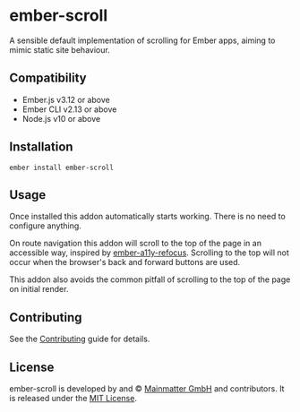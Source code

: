 ember-scroll
==============================================================================

A sensible default implementation of scrolling for Ember apps, aiming to mimic static site behaviour.


Compatibility
------------------------------------------------------------------------------

* Ember.js v3.12 or above
* Ember CLI v2.13 or above
* Node.js v10 or above


Installation
------------------------------------------------------------------------------

```
ember install ember-scroll
```


Usage
------------------------------------------------------------------------------

Once installed this addon automatically starts working. There is no need to configure anything.

On route navigation this addon will scroll to the top of the page in an accessible way, inspired by [ember-a11y-refocus](https://github.com/ember-a11y/ember-a11y-refocus). Scrolling to the top will not occur when the browser's back and forward buttons are used.

This addon also avoids the common pitfall of scrolling to the top of the page on initial render.


Contributing
------------------------------------------------------------------------------

See the [Contributing](CONTRIBUTING.md) guide for details.


License
------------------------------------------------------------------------------

ember-scroll is developed by and &copy; [Mainmatter GmbH](http://mainmatter.com) and contributors. It is released under the [MIT License](LICENSE).
